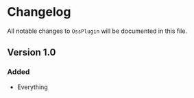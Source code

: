 # Changelog

All notable changes to `OssPlugin` will be documented in this file.

## Version 1.0

### Added
- Everything
